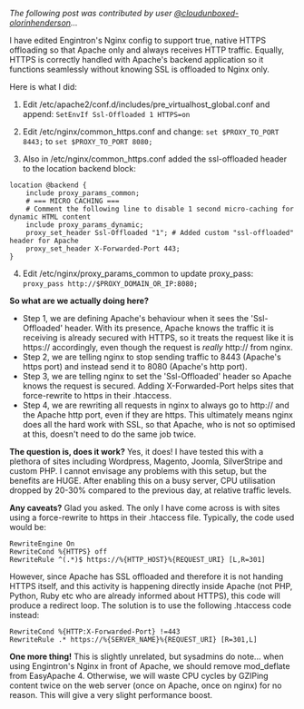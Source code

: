 _The following post was contributed by user [@cloudunboxed-olorinhenderson](https://github.com/cloudunboxed-olorinhenderson)..._

I have edited Engintron's Nginx config to support true, native HTTPS offloading so that Apache only and always receives HTTP traffic. Equally, HTTPS is correctly handled with Apache's backend application so it functions seamlessly without knowing SSL is offloaded to Nginx only.

Here is what I did:

1. Edit /etc/apache2/conf.d/includes/pre\_virtualhost\_global.conf and append:
`SetEnvIf Ssl-Offloaded 1 HTTPS=on`

2. Edit /etc/nginx/common\_https.conf and change:
`set $PROXY_TO_PORT 8443;` to `set $PROXY_TO_PORT 8080;`

3. Also in /etc/nginx/common\_https.conf added the ssl-offloaded header to the location backend block:
```
location @backend {
    include proxy_params_common;
    # === MICRO CACHING ===
    # Comment the following line to disable 1 second micro-caching for dynamic HTML content
    include proxy_params_dynamic;
    proxy_set_header Ssl-Offloaded "1"; # Added custom "ssl-offloaded" header for Apache
    proxy_set_header X-Forwarded-Port 443;
}
```

4. Edit /etc/nginx/proxy\_params\_common to update proxy\_pass:
`proxy_pass http://$PROXY_DOMAIN_OR_IP:8080;`


**So what are we actually doing here?**
- Step 1, we are defining Apache's behaviour when it sees the 'Ssl-Offloaded' header. With its presence, Apache knows the traffic it is receiving is already secured with HTTPS, so it treats the request like it is https:// accordingly, even though the request is _really_ http:// from nginx.
- Step 2, we are telling nginx to stop sending traffic to 8443 (Apache's https port) and instead send it to 8080 (Apache's http port).
- Step 3, we are telling nginx to set the 'Ssl-Offloaded' header so Apache knows the request is secured. Adding X-Forwarded-Port helps sites that force-rewrite to https in their .htaccess.
- Step 4, we are rewriting all requests in nginx to always go to http:// and the Apache http port, even if they are https. This ultimately means nginx does all the hard work with SSL, so that Apache, who is not so optimised at this, doesn't need to do the same job twice.

**The question is, does it work?**
Yes, it does! I have tested this with a plethora of sites including Wordpress, Magento, Joomla, SilverStripe and custom PHP. I cannot envisage any problems with this setup, but the benefits are HUGE. After enabling this on a busy server, CPU utilisation dropped by 20-30% compared to the previous day, at relative traffic levels.

**Any caveats?**
Glad you asked. The only I have come across is with sites using a force-rewrite to https in their .htaccess file. Typically, the code used would be:
```
RewriteEngine On
RewriteCond %{HTTPS} off
RewriteRule ^(.*)$ https://%{HTTP_HOST}%{REQUEST_URI} [L,R=301]
```
However, since Apache has SSL offloaded and therefore it is not handing HTTPS itself, and this activity is happening directly inside Apache (not PHP, Python, Ruby etc who are already informed about HTTPS), this code will produce a redirect loop. The solution is to use the following .htaccess code instead:
```
RewriteCond %{HTTP:X-Forwarded-Port} !=443
RewriteRule .* https://%{SERVER_NAME}%{REQUEST_URI} [R=301,L]
```

**One more thing!**
This is slightly unrelated, but sysadmins do note... when using Engintron's Nginx in front of Apache, we should remove mod\_deflate from EasyApache 4. Otherwise, we will waste CPU cycles by GZIPing content twice on the web server (once on Apache, once on nginx) for no reason. This will give a very slight performance boost.
